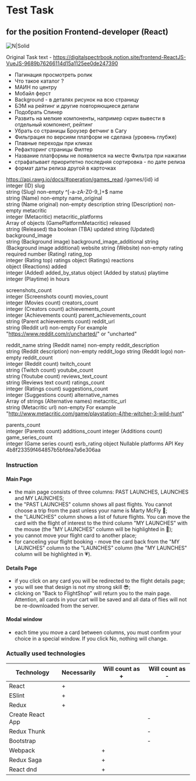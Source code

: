 # Test Task
## for the position Frontend-developer (React)
![N|Solid](https://static.tildacdn.com/tild3330-3930-4864-b837-646366316231/Group_3_1.svg)

Original Task text - https://digitalspectrbook.notion.site/frontend-ReactJS-VueJS-9689b76266114d15a1125ee0de247390

- Пагинация просмотреть ролик
- Что такое каталог ?
- МАИН по центру
- Мобайл ферст
- Background - в деталях рисунок на всю страницу
- БЭМ на рейтинг и другие повторяющиеся детали
- Подобрать Спинер
- Развить на мелкие компоненты, например скрин вывести в отдельный компонент, рейтинг
- Убрать со страницы Броузер фетчинг в Сагу
- Фильтрация по версиям платформ не сделана (уровень глубже)
- Плавные переходы при кликах
- Рефакторинг страницы Филтер
- Название платформы не появляется на месте Фильтра при нажатии
- страфатывает приоритетно последняя сортировка - по дате релиза
- формат даты релиза другой в карточках





https://api.rawg.io/docs/#operation/games_read
/games/{id}
id	
integer (ID)
slug	
string <slug> (Slug) non-empty ^[-a-zA-Z0-9_]+$
name	
string (Name) non-empty
name_original	
string (Name original) non-empty
description	
string (Description) non-empty
metacritic	
integer (Metacritic)
metacritic_platforms	
Array of objects (GamePlatformMetacritic)
released	
string <date> (Released)
tba	
boolean (TBA)
updated	
string <date-time> (Updated)
background_image	
string <uri> (Background image)
background_image_additional	
string (Background image additional)
website	
string <uri> (Website) non-empty
rating
required
number (Rating)
rating_top	
integer (Rating top)
ratings	
object (Ratings)
reactions	
object (Reactions)
added	
integer (Added)
added_by_status	
object (Added by status)
playtime	
integer (Playtime)
in hours

screenshots_count	
integer (Screenshots count)
movies_count	
integer (Movies count)
creators_count	
integer (Creators count)
achievements_count	
integer (Achievements count)
parent_achievements_count	
string (Parent achievements count)
reddit_url	
string (Reddit url) non-empty
For example "https://www.reddit.com/r/uncharted/" or "uncharted"

reddit_name	
string (Reddit name) non-empty
reddit_description	
string (Reddit description) non-empty
reddit_logo	
string <uri> (Reddit logo) non-empty
reddit_count	
integer (Reddit count)
twitch_count	
string (Twitch count)
youtube_count	
string (Youtube count)
reviews_text_count	
string (Reviews text count)
ratings_count	
integer (Ratings count)
suggestions_count	
integer (Suggestions count)
alternative_names	
Array of strings (Alternative names)
metacritic_url	
string (Metacritic url) non-empty
For example "http://www.metacritic.com/game/playstation-4/the-witcher-3-wild-hunt"

parents_count	
integer (Parents count)
additions_count	
integer (Additions count)
game_series_count	
integer (Game series count)
esrb_rating	
object Nullable
platforms
API Key
4b8f23359f464857b5bfdea7a6e306aa

### Instruction

#### Main Page
- the main page consists of three columns: PAST LAUNCHES, LAUNCHES and MY LAUNCHES;
- the "PAST LAUNCHES" column shows all past flights. You cannot choose a trip from the past unless your name is Marty McFly 🚀;
- the "LAUNCHES" column shows a list of future flights. You can move the card with the flight of interest to the third column "MY LAUNCHES" with the mouse (the "MY LAUNCHES" column will be highlighted in 💚);
- you cannot move your flight card to another place;
- for canceling your flight booking - move the card back from the "MY LAUNCHES" column to the "LAUNCHES" column (the "MY LAUNCHES" column will be highlighted in 💗).

#### Details Page
- if you click on any card you will be redirected to the flight details page;
- you will see that design is not my strong skill 😎;
- clicking on "Back to FlightShop" will return you to the main page. Attention, all cards in your cart will be saved and all data of flies will not be re-downloaded from the server.

#### Modal window
- each time you move a card between columns, you must confirm your choice in a special window. If you click No, nothing will change.

### Actually used technologies

| Technology  | Necessarily  |  Will count as + |  Will count as - |
| ------------ | ------------ | ------------ | ------------ |
| React  | +  |   |   |
|  ESlint | + |   |   |
| Redux  |  + |   |   |
| Create React App  |   |   | -  |
|  Redux Thunk |   |   |  - |
|  Bootstrap |   |   | -  |
| Webpack  |   | +  |   |
| Redux Saga  |   | +  |   |
|  React dnd |   | +  |   |
